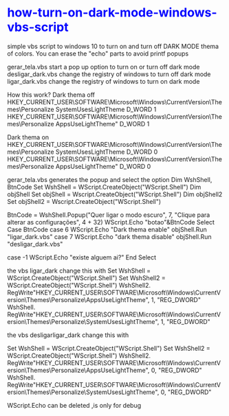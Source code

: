 <html>
<body>
		

<div class="my_container">
<h1 style="color:Blue;">how-turn-on-dark-mode-windows-vbs-script</h1>
	
</div>
		
simple vbs script to windows 10 to turn on and turn off DARK MODE thema of colors.
You can erase the "echo" parts to avoid printf popups

gerar_tela.vbs   start a pop up option to turn on or turn off dark mode
desligar_dark.vbs    change the registry of windows to turn off dark mode
ligar_dark.vbs   change the registry of windows to turn on dark mode 


How this work?
Dark thema off
HKEY_CURRENT_USER\SOFTWARE\Microsoft\Windows\CurrentVersion\Themes\Personalize  SystemUsesLightTheme D_WORD 1
HKEY_CURRENT_USER\SOFTWARE\Microsoft\Windows\CurrentVersion\Themes\Personalize AppsUseLightTheme"   D_WORD 1 

Dark thema on
HKEY_CURRENT_USER\SOFTWARE\Microsoft\Windows\CurrentVersion\Themes\Personalize  SystemUsesLightTheme D_WORD 0
HKEY_CURRENT_USER\SOFTWARE\Microsoft\Windows\CurrentVersion\Themes\Personalize AppsUseLightTheme"   D_WORD 0 


gerar_tela.vbs generates the popup and select the option
Dim WshShell, BtnCode
Set WshShell = WScript.CreateObject("WScript.Shell")
Dim objShell
Set objShell = Wscript.CreateObject("WScript.Shell")
Dim objShell2
Set objShell2 = Wscript.CreateObject("WScript.Shell")


BtnCode = WshShell.Popup("Quer ligar o modo escuro", 7, "Clique para alterar as configurações", 4 + 32)
WScript.Echo "botao"&BtnCode
Select Case BtnCode
   case 6      WScript.Echo "Dark thema enable"
	objShell.Run "ligar_dark.vbs" 
   case 7      WScript.Echo "dark thema disable"
       objShell.Run "desligar_dark.vbs" 
	
   case -1     WScript.Echo "existe alguem ai?"
End Select


 the vbs ligar_dark change this with
 Set WshShell = WScript.CreateObject("WScript.Shell")
  Set WshShell2 = WScript.CreateObject("WScript.Shell")
 WshShell2. RegWrite"HKEY_CURRENT_USER\SOFTWARE\Microsoft\Windows\CurrentVersion\Themes\Personalize\AppsUseLightTheme", 1, "REG_DWORD"
 WshShell. RegWrite"HKEY_CURRENT_USER\SOFTWARE\Microsoft\Windows\CurrentVersion\Themes\Personalize\SystemUsesLightTheme", 1, "REG_DWORD"
 
 
 the vbs desligarligar_dark change this with
 
 Set WshShell = WScript.CreateObject("WScript.Shell")
Set WshShell2 = WScript.CreateObject("WScript.Shell") 
 WshShell2. RegWrite"HKEY_CURRENT_USER\SOFTWARE\Microsoft\Windows\CurrentVersion\Themes\Personalize\AppsUseLightTheme", 0, "REG_DWORD"
 WshShell. RegWrite"HKEY_CURRENT_USER\SOFTWARE\Microsoft\Windows\CurrentVersion\Themes\Personalize\SystemUsesLightTheme", 0, "REG_DWORD"
 
 
 WScript.Echo can be deleted ,is only for debug
		
		
</body>
</html>
 
